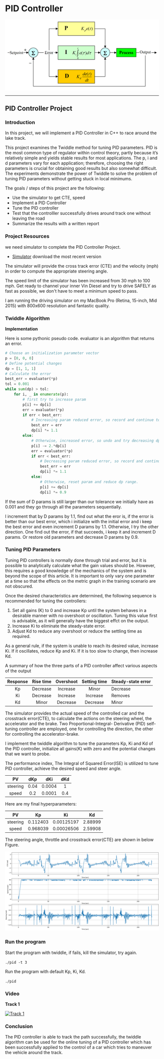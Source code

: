 # **PID Controller**

![alt text][image1]

---

## PID Controller Project

### Introduction

In this project, we will implement a PID Controller in C++ to race around the lake track.

This project examines the Twiddle method for tuning PID parameters. PID is the most common type of regulator within control theory, partly because it’s relatively simple and yields stable results for most applications. The
p, i and d parameters vary for each application; therefore, choosing the right parameters
is crucial for obtaining good results but also somewhat difficult. The experiments demonstrate the power of Twiddle to solve the problem of tuning PID parameters without getting stuck in local minimums.

The goals / steps of this project are the following:

* Use the simulator to get CTE, speed
* Implement a PID Controller
* Tune the PID controller
* Test that the controlller successfully drives around track one without leaving the road
* Summarize the results with a written report


[//]: # (Image References)
[image1]: ./resources/preface.png "Preface"
[image2]: ./resources/figure.png "Figure"




### Project Resources

we need simulator to complete the PID Controller Project.

* [Simulator](https://github.com/udacity/self-driving-car-sim/releases) download the most recent version

The simulator will provide the cross track error (CTE) and the velocity (mph) in order to compute the appropriate steering angle.

The speed limit of the simulator has been increased from 30 mph to 100 mph. Get ready to channel your inner Vin Diesel and try to drive SAFELY as fast as possible, we don't have to meet a minimum speed to pass.

I am running the driving simulator on my MacBook Pro (Retina, 15-inch, Mid 2015) with 800x600 resolution and fantastic quality.


### Twiddle Algorithm

**Implementation**



Here is some pythonic pseudo code. evaluator is an algorithm that returns an error.

```python
# Choose an initialization parameter vector
p = [0, 0, 0]
# Define potential changes
dp = [1, 1, 1]
# Calculate the error
best_err = evaluator(*p)
tol = 0.001
while sum(dp) > tol:
    for i, _ in enumerate(p):
        # first try to increase param
        p[i] += dp[i]
        err = evaluator(*p)
        if err < best_err:
            # Increasing param reduced error, so record and continue to increase dp range.
            best_err = err
            dp[i] *= 1.1
        else:
            # Otherwise, increased error, so undo and try decreasing dp
            p[i] -= 2.*dp[i]
            err = evaluator(*p)
            if err < best_err:
                # Decreasing param reduced error, so record and continue to increase dp range.
                best_err = err
                dp[i] *= 1.1
            else:
                # Otherwise, reset param and reduce dp range.
                p[i] += dp[i]
                dp[i] *= 0.9
```


If the sum of D params is still larger than our tolerance we initially have as 0.001 and they go through all the parameters sequentially.

I increment that by D params by 1.1, find out what the eror is, if the error is better than our best error, which i initialize with the initial error and i keep the best error and even increment D params by 1.1. Otherwise, I try the other direction. One find out the error, if that succeeds, i keep it and increment D params. Or restore old parameters and decrease D params by 0.9.



### Tuning PID Parameters


Tuning PID controllers is normally done through trial and error, but it is possible to analytically calculate what the gain values should be. However, this requires a good knowledge of the mechanics of the system and is beyond the scope of this article. It is important to only vary one parameter at a time so that the effects on the metric graph in the training scenario are not obscured.

Once the desired characteristics are determined, the following sequence is recommended for tuning the controllers:

1. Set all gains (K) to 0 and increase Kp until the system behaves in a desirable manner with no overshoot or oscillation. Tuning this value first is advisable, as it will generally have the biggest effct on the output.
2. Increase Ki to eliminate the steady-state error.
3. Adjust Kd to reduce any overshoot or reduce the settling time as required.

As a general rule, if the system is unable to reach its desired value, increase Ki. If it oscillates, reduce Kp and Ki. If it is too slow to change, then increase Kd.

A summary of how the three parts of a PID controller affect various aspects of the output


| Response       | Rise time            | Overshoot   | Setting time         | Steady-state error     |
|:--------------:|:--------------------:|:-----------:|:--------------------:|:-----------------------|
| Kp             | Decrease             | Increase    | Minor                | Decrease               |
| Ki             | Decrease             | Increase    | Increase             | Removes                |
| Kd				| Minor	              | Decrease    | Decrease             | Minor                  |


The simulator provides the actual speed of the controlled car and the crosstrack error(CTE), to calculate the actions on the steering wheel, the accelerator and the brake. Two Proportional-Integral- Derivative (PID) self-tuning controller are employed, one for controlling the direction, the other for controlling the accelerator-brake.

I implement the twiddle algorithm to tune the parameters Kp, Ki and Kd of the PID controller, initialize all gains(K) with zero and the potential changes that we want to probe.

The performance index, The Integral of Squared Error(ISE) is utilized to tune PID controller, achieve the desired speed and steer angle.


| PV             | dKp                  | dKi         | dKd             |
|:--------------:|:--------------------:|:-----------:|:---------------:|
| steering       | 0.04                 | 0.0004      | 1               |
| speed          | 0.2                  | 0.0001      | 0.4             |

Here are my final hyperparameters:

| PV             | Kp                   | Ki          | Kd              |
|:--------------:|:--------------------:|:-----------:|:---------------:|
| steering       | 0.112403             | 0.00125197  | 2.88999         |
| speed          | 0.968039             | 0.00026506  | 2.59908         |

The steering angle, throttle and crosstrack error(CTE) are shown in below Figure.

![alt text][image2]

### Run the program

Start the program with twiddle, if fails, kill the simulator, try again.

`./pid -t 3`

Run the program with default Kp, Ki, Kd.

`./pid`

### Video


**Track 1**



[![Track 1](https://img.youtube.com/vi/ByyexgrrWms/0.jpg)](https://www.youtube.com/watch?v=ByyexgrrWms "Track 1")


### Conclusion

The PID controller is able to track the path successfully, the twiddle algorithm can be used for the online tuning of a PID controller which has been successfully applied to the control of a car which tries to maneuver the vehicle around the track.
